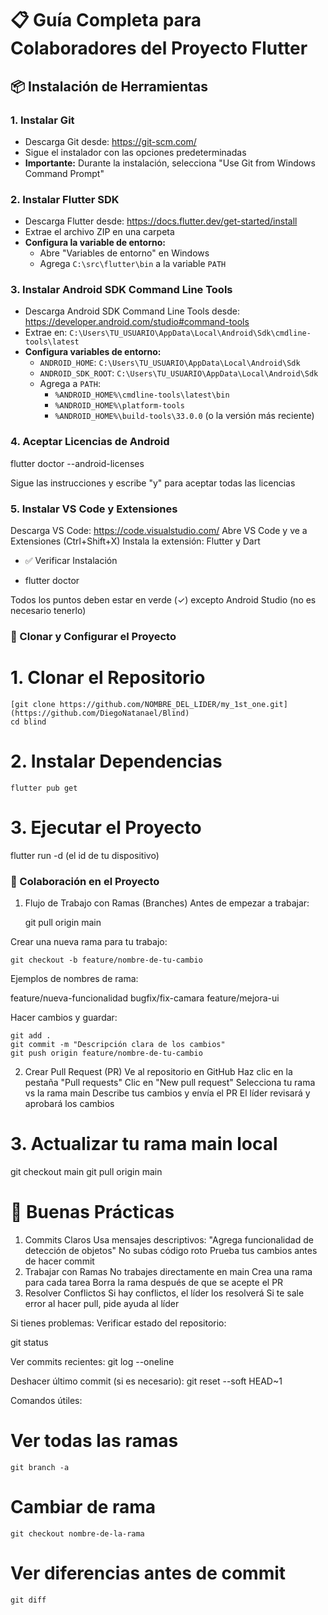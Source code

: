 # 📋 Guía Completa para Colaboradores del Proyecto Flutter

## 📦 Instalación de Herramientas

### 1. **Instalar Git**
- Descarga Git desde: https://git-scm.com/
- Sigue el instalador con las opciones predeterminadas
- **Importante:** Durante la instalación, selecciona "Use Git from Windows Command Prompt"

### 2. **Instalar Flutter SDK**
- Descarga Flutter desde: https://docs.flutter.dev/get-started/install
- Extrae el archivo ZIP en una carpeta 
- **Configura la variable de entorno:**
  - Abre "Variables de entorno" en Windows
  - Agrega `C:\src\flutter\bin` a la variable `PATH`

### 3. **Instalar Android SDK Command Line Tools**
- Descarga Android SDK Command Line Tools desde: https://developer.android.com/studio#command-tools
- Extrae en: `C:\Users\TU_USUARIO\AppData\Local\Android\Sdk\cmdline-tools\latest`
- **Configura variables de entorno:**
  - `ANDROID_HOME`: `C:\Users\TU_USUARIO\AppData\Local\Android\Sdk`
  - `ANDROID_SDK_ROOT`: `C:\Users\TU_USUARIO\AppData\Local\Android\Sdk`
  - Agrega a `PATH`: 
    - `%ANDROID_HOME%\cmdline-tools\latest\bin`
    - `%ANDROID_HOME%\platform-tools`
    - `%ANDROID_HOME%\build-tools\33.0.0` (o la versión más reciente)

### 4. **Aceptar Licencias de Android**

flutter doctor --android-licenses

Sigue las instrucciones y escribe "y" para aceptar todas las licencias

### 5. Instalar VS Code y Extensiones
Descarga VS Code: https://code.visualstudio.com/
Abre VS Code y ve a Extensiones (Ctrl+Shift+X)
Instala la extensión: Flutter y Dart

  - ✅ Verificar Instalación

  - flutter doctor

Todos los puntos deben estar en verde (✓) excepto Android Studio (no es necesario tenerlo)

### 🚀 Clonar y Configurar el Proyecto
# 1. Clonar el Repositorio
    [git clone https://github.com/NOMBRE_DEL_LIDER/my_1st_one.git](https://github.com/DiegoNatanael/Blind)
    cd blind

# 2. Instalar Dependencias
    flutter pub get

# 3. Ejecutar el Proyecto

  flutter run -d (el id de tu dispositivo)

### 🔄 Colaboración en el Proyecto
1. Flujo de Trabajo con Ramas (Branches)
Antes de empezar a trabajar:

    git pull origin main

Crear una nueva rama para tu trabajo:

    git checkout -b feature/nombre-de-tu-cambio

Ejemplos de nombres de rama:

feature/nueva-funcionalidad
bugfix/fix-camara
feature/mejora-ui

Hacer cambios y guardar:

    git add .
    git commit -m "Descripción clara de los cambios"
    git push origin feature/nombre-de-tu-cambio

2. Crear Pull Request (PR)
  Ve al repositorio en GitHub
  Haz clic en la pestaña "Pull requests"
  Clic en "New pull request"
  Selecciona tu rama vs la rama main
  Describe tus cambios y envía el PR
  El líder revisará y aprobará los cambios

# 3. Actualizar tu rama main local
  git checkout main
  git pull origin main

# 📝 Buenas Prácticas
  1. Commits Claros
    Usa mensajes descriptivos: "Agrega funcionalidad de detección de objetos"
    No subas código roto
    Prueba tus cambios antes de hacer commit
  2. Trabajar con Ramas
    No trabajes directamente en main
    Crea una rama para cada tarea
    Borra la rama después de que se acepte el PR
  3. Resolver Conflictos
    Si hay conflictos, el líder los resolverá
    Si te sale error al hacer pull, pide ayuda al líder

Si tienes problemas:
Verificar estado del repositorio:

  git status

Ver commits recientes:
  git log --oneline

Deshacer último commit (si es necesario):
  git reset --soft HEAD~1

Comandos útiles:

  # Ver todas las ramas
    git branch -a

  # Cambiar de rama
    git checkout nombre-de-la-rama

  # Ver diferencias antes de commit
    git diff
